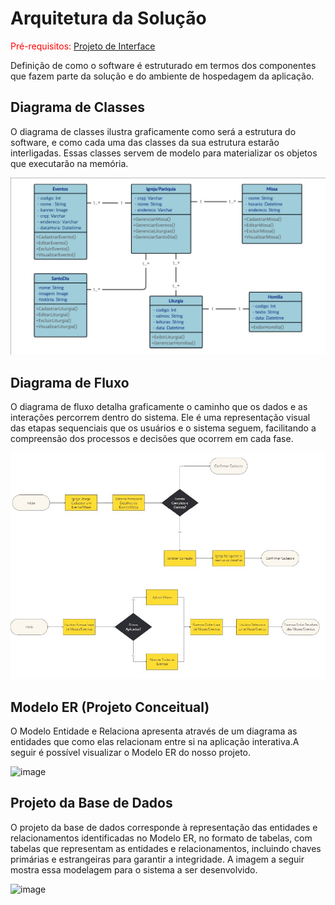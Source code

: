 # Arquitetura da Solução

<span style="color:red">Pré-requisitos: <a href="04-Projeto de Interface.md"> Projeto de Interface</a></span>

Definição de como o software é estruturado em termos dos componentes que fazem parte da solução e do ambiente de hospedagem da aplicação.

## Diagrama de Classes

O diagrama de classes ilustra graficamente como será a estrutura do software, e como cada uma das classes da sua estrutura estarão interligadas. Essas classes servem de modelo para materializar os objetos que executarão na memória.

<img src="../docs/img/Diagrama de classe.png">

## Diagrama de Fluxo

O diagrama de fluxo detalha graficamente o caminho que os dados e as interações percorrem dentro do sistema. Ele é uma representação visual das etapas sequenciais que os usuários e o sistema seguem, facilitando a compreensão dos processos e decisões que ocorrem em cada fase.

<img src="../docs/img/Diagrama de Fluxo.jpeg">


## Modelo ER (Projeto Conceitual)
O Modelo Entidade e Relaciona apresenta através de um diagrama  as entidades que  como elas relacionam entre si na aplicação interativa.A seguir é possível visualizar o Modelo ER do nosso projeto.

![image](https://github.com/user-attachments/assets/180f94b3-dda9-4bbf-9e2c-d4192a96c86d)


















## Projeto da Base de Dados
O projeto da base de dados corresponde à representação das entidades e relacionamentos identificadas no Modelo ER, no formato de tabelas,  com tabelas que representam as entidades e relacionamentos, incluindo chaves primárias e estrangeiras para garantir a integridade. A imagem a seguir mostra essa modelagem para o sistema a ser desenvolvido.

![image](https://github.com/user-attachments/assets/5ba057a3-cc38-4a73-8fce-8966940564ae)


















<!-- ## Tecnologias Utilizadas

Descreva aqui qual(is) tecnologias você vai usar para resolver o seu problema, ou seja, implementar a sua solução. Liste todas as tecnologias envolvidas, linguagens a serem utilizadas, serviços web, frameworks, bibliotecas, IDEs de desenvolvimento, e ferramentas.

Apresente também uma figura explicando como as tecnologias estão relacionadas ou como uma interação do usuário com o sistema vai ser conduzida, por onde ela passa até retornar uma resposta ao usuário.

## Hospedagem

Explique como a hospedagem e o lançamento da plataforma foi feita.

> **Links Úteis**:
>
> - [Website com GitHub Pages](https://pages.github.com/)
> - [Programação colaborativa com Repl.it](https://repl.it/)
> - [Getting Started with Heroku](https://devcenter.heroku.com/start)
> - [Publicando Seu Site No Heroku](http://pythonclub.com.br/publicando-seu-hello-world-no-heroku.html) -->
